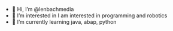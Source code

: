- 👋 Hi, I’m @lenbachmedia
- 👀 I’m interested in I am interested in programming and robotics
- 🌱 I’m currently learning java, abap, python
  

<!---
lenbachmedia/lenbachmedia is a ✨ special ✨ repository because its `README.md` (this file) appears on your GitHub profile.
You can click the Preview link to take a look at your changes.
--->
